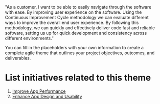 "As a customer, I want to be able to easily navigate through the software with ease. By improving user experience on 
the software. Using the  Continuous Improvement Cycle methodology we can evaluate different ways to improve the 
overall end user experience. By following this methodology, we can quickly and effectively deliver code fast and 
reliable software, setting us up for quick development and consistency across different environments."

You can fill in the placeholders with your own information to create a complete agile theme that outlines your project objectives, outcomes, and deliverables.


# List initiatives related to this theme
1. [ Improve App Performance](./Initiatives/Initiative_1_Planning.md)
2. [ Enhance App Design and Usability](./Initiatives/Initiative_2_Planning.md)

